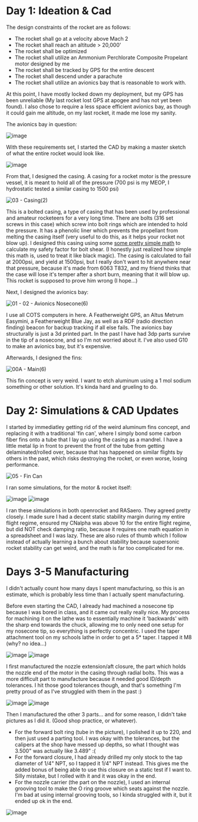 # Day 1:  Ideation & Cad 
The design constraints of the rocket are as follows: 
- The rocket shall go at a velocity above Mach 2
- The rocket shall reach an altitude > 20,000' 
- The rocket shall be optimized
- The rocket shall utilize an Ammonium Perchlorate Composite Propelant motor designed by me
- The rocket shall be tracked by GPS for the entire descent
- The rocket shall descend under a parachute
- The rocket shall utilize an avionics bay that is reasonable to work with.

At this point, I have mostly locked down my deployment, but my GPS has been unreliable (My last rocket lost GPS at apogee and has not yet been found). I also chose to require a less space efficient avionics bay, as though it could gain me altitude, on my last rocket, it made me lose my sanity. 


The avionics bay in question:

![image](https://github.com/user-attachments/assets/4eb27a74-df6e-4821-b1a7-46e59f37ffeb)

With these requirements set, I started the CAD by making a master sketch of what the entire rocket would look like. 

![image](https://github.com/user-attachments/assets/d70af87b-d513-48ae-9055-af36fc86d184)

From that, I designed the casing. A casing for a rocket motor is the pressure vessel, it is meant to hold all of the pressure (700 psi is my MEOP, I hydrostatic tested a similar casing to 1500 psi) 

![03 - Casing(2)](https://github.com/user-attachments/assets/188f017e-1392-4817-90e0-35d20af51a2f)


This is a bolted casing, a type of casing that has been used by professional and amateur rocketeers for a very long time. There are bolts (316 set screws in this case) which screw into bolt rings which are intended to hold the pressure. It has a phenolic liner which prevents the propellant from melting the casing itself (very useful to do this, as it helps your rocket not blow up). I designed this casing using some [some pretty simple math](https://static1.squarespace.com/static/60d8d9b060e90a67c5c69db4/t/62997fbfa1150834ce0a9556/1654226881895/How+to+Design+Pressure+Vessels%2C+Propellant+Tanks%2C+and+Rocket+Motor+Casings.pdf) to calculate my safety factor for bolt shear. (I honestly just realized how simple this math is, used to treat it like black magic). The casing is calculated to fail at 2000psi, and yield at 1500psi, but I really don't want to hit anywhere near that pressure, because it's made from 6063 T832, and my friend thinks that the case will lose it's temper after a short burn, meaning that it will blow up. This rocket is supposed to prove him wrong (I hope...)

Next, I designed the avionics bay:

![01 - 02 - Avionics   Nosecone(6)](https://github.com/user-attachments/assets/45d15fdf-dce4-42e6-bbf6-3f1e8f5ce66d)

I use all COTS computers in here. A Featherweight GPS, an Altus Metrum Easymini, a Featherweight Blue Jay, as well as a RDF (radio direction finding) beacon for backup tracking if all else fails. The avionics bay structurally is just a 3d printed part. In the past I have had 3dp parts survive in the tip of a nosecone, and so I'm not worried about it. I've also used G10 to make an avionics bay, but it's expensive. 

Afterwards, I designed the fins: 

![00A - Main(6)](https://github.com/user-attachments/assets/750db845-f4cf-44e4-95e0-cdf02a9ea054)

This fin concept is very weird. I want to etch aluminum using a 1 mol sodium something or other solution. It's kinda hard and grueling to do. 

# Day 2: Simulations & CAD Updates

I started by immediatley getting rid of the weird aluminum fins concept, and replacing it with a traditional 'fin can', where I simply bond some carbon fiber fins onto a tube that I lay up using the casing as a mandrel. I have a little metal lip in front to prevent the front of the tube from getting delaminated/rolled over, because that has happened on similar flights by others in the past, which risks destroying the rocket, or even worse, losing performance. 

![05 - Fin Can](https://github.com/user-attachments/assets/fbce54e4-2ba5-44e1-991a-e2d0de6f2f52)

I ran some simulations, for the motor & rocket itself:

![image](https://github.com/user-attachments/assets/411bda44-b619-40db-916e-c96b11028655)
![image](https://github.com/user-attachments/assets/3f499533-810d-4cc9-a0dc-0f53188a4b87)

I ran these simulations in both openrocket and RASaero. They agreed pretty closely. I made sure I had a decent static stability margin during my entire flight regime, ensured my CNalpha was above 10 for the entire flight regime, but did NOT check damping ratio, because it requires one math equation in a spreadsheet and I was lazy. These are also rules of thumb which I follow instead of actually learning a bunch about stability because supersonic rocket stability can get weird, and the math is far too complicated for me. 

# Days 3-5 Manufacturing

I didn't actually count how many days I spent manufacturing, so this is an estimate, which is probably less time than I actually spent manufacturing. 

Before even starting the CAD, I already had machined a nosecone tip because I was bored in class, and it came out really really nice. My process for machining it on the lathe was to essentially machine it 'backwards' with the sharp end towards the chuck, allowing me to only need one setup for my nosecone tip, so everything is perfectly concentric. I used the taper attachment tool on my schools lathe in order to get a 5* taper. I tapped it M8 (why? no idea...)

![image](https://github.com/user-attachments/assets/8cfc06ae-b4db-4589-bb72-f7d298e141ef)
![image](https://github.com/user-attachments/assets/438fc658-376b-44d8-8b51-1c981e81cef7)

I first manufactured the nozzle extension/aft closure, the part which holds the nozzle end of the motor in the casing through radial bolts. This was a more difficult part to manufacture because it needed good ID/depth tolerances. I hit those good tolerances though, and that's something I'm pretty proud of as I've struggled with them in the past :) 

![image](https://github.com/user-attachments/assets/5508589d-2963-4026-9b7b-f4f83603a612)
![image](https://github.com/user-attachments/assets/183afa35-66dd-4cbc-a6d9-e8c81f7fd5f2)

Then I manufactured the other 3 parts... and for some reason, I didn't take pictures as I did it. (Good shop practice, or whatever). 
- For the forward bolt ring (tube in the picture), I polished it up to 220, and then just used a parting tool. I was okay with the tolerances, but the calipers at the shop have messed up depths, so what I thought was 3.500" was actually like 3.489" :( 
- For the forward closure, I had already drilled my only stock to the tap diameter of 1/4" NPT, so I tapped it 1/4" NPT instead. This gives me the added bonus of being able to use this closure on a static test if I want to. Silly mistake, but I rolled with it and it was okay in the end.
- For the nozzle carrier (the part on the nozzle), I used an internal grooving tool to make the O ring groove which seats against the nozzle. I'm bad at using internal grooving tools, so I kinda struggled with it, but it ended up ok in the end. 

![image](https://github.com/user-attachments/assets/03a898bd-5936-4156-af38-9981c0dea0a3)
 



